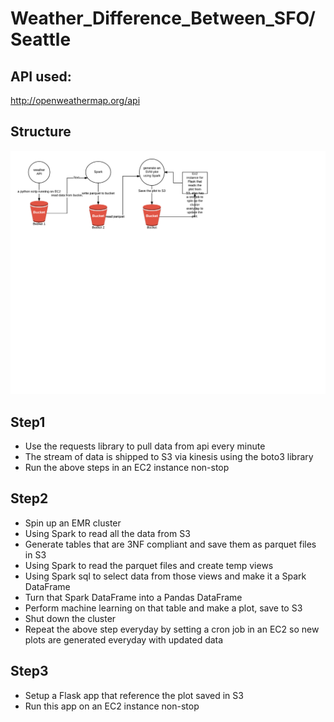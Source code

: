 # Weather_Difference_Between_SFO/Seattle

## API used:
  http://openweathermap.org/api

## Structure
  ![](/flow.png)

## Step1
* Use the requests library to pull data from api every minute
* The stream of data is shipped to S3 via kinesis using the boto3 library
* Run the above steps in an EC2 instance non-stop

## Step2
* Spin up an EMR cluster
* Using Spark to read all the data from S3
* Generate tables that are 3NF compliant and save them as parquet files in S3
* Using Spark to read the parquet files and create temp views
* Using Spark sql to select data from those views and make it a Spark DataFrame
* Turn that Spark DataFrame into a Pandas DataFrame
* Perform machine learning on that table and make a plot, save to S3
* Shut down the cluster
* Repeat the above step everyday by setting a cron job in an EC2 so new plots are generated everyday with updated data

## Step3
* Setup a Flask app that reference the plot saved in S3
* Run this app on an EC2 instance non-stop
